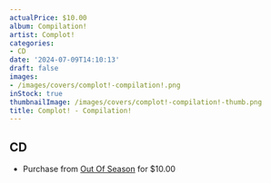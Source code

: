 ```yaml
---
actualPrice: $10.00
album: Compilation!
artist: Complot!
categories:
- CD
date: '2024-07-09T14:10:13'
draft: false
images:
- /images/covers/complot!-compilation!.png
inStock: true
thumbnailImage: /images/covers/complot!-compilation!-thumb.png
title: Complot! - Compilation!
---
```


## CD
* Purchase from [Out Of Season](https://www.outofseasonlabel.com/products/complot-compilation-cd) for $10.00
